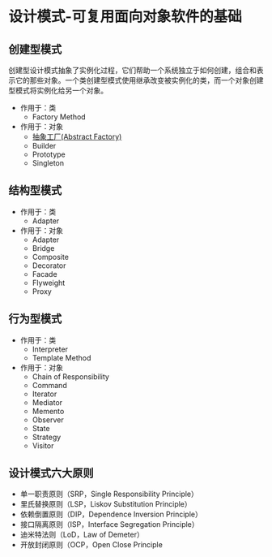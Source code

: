 # 设计模式-可复用面向对象软件的基础

## 创建型模式

创建型设计模式抽象了实例化过程，它们帮助一个系统独立于如何创建，组合和表示它的那些对象。一个类创建型模式使用继承改变被实例化的类，而一个对象创建型模式将实例化给另一个对象。

- 作用于：类
  - Factory Method
- 作用于：对象
  - [抽象工厂(Abstract Factory)](./AbstractFactory/AbstractFactory.md)
  - Builder
  - Prototype
  - Singleton

## 结构型模式

- 作用于：类
  - Adapter
- 作用于：对象
  - Adapter
  - Bridge
  - Composite
  - Decorator
  - Facade
  - Flyweight
  - Proxy

## 行为型模式

- 作用于：类
  - Interpreter
  - Template Method
- 作用于：对象
  - Chain of Responsibility
  - Command
  - Iterator
  - Mediator
  - Memento
  - Observer
  - State
  - Strategy
  - Visitor

## 设计模式六大原则

- 单一职责原则（SRP，Single Responsibility Principle）
- 里氏替换原则（LSP，Liskov Substitution Principle）
- 依赖倒置原则（DIP，Dependence Inversion Principle）
- 接口隔离原则（ISP，Interface Segregation Principle）
- 迪米特法则（LoD，Law of Demeter）
- 开放封闭原则（OCP，Open Close Principle
